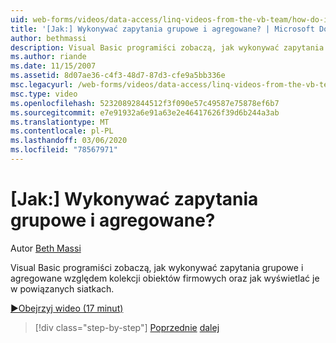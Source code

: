 ```yaml
---
uid: web-forms/videos/data-access/linq-videos-from-the-vb-team/how-do-i-perform-group-and-aggregate-queries
title: '[Jak:] Wykonywać zapytania grupowe i agregowane? | Microsoft Docs'
author: bethmassi
description: Visual Basic programiści zobaczą, jak wykonywać zapytania grupowe i agregowane względem kolekcji obiektów firmowych oraz jak wyświetlać je w powiązanych siatkach.
ms.author: riande
ms.date: 11/15/2007
ms.assetid: 8d07ae36-c4f3-48d7-87d3-cfe9a5bb336e
msc.legacyurl: /web-forms/videos/data-access/linq-videos-from-the-vb-team/how-do-i-perform-group-and-aggregate-queries
msc.type: video
ms.openlocfilehash: 52320892844512f3f090e57c49587e75878ef6b7
ms.sourcegitcommit: e7e91932a6e91a63e2e46417626f39d6b244a3ab
ms.translationtype: MT
ms.contentlocale: pl-PL
ms.lasthandoff: 03/06/2020
ms.locfileid: "78567971"
---
```

# <a name="how-do-i-perform-group-and-aggregate-queries"></a>[Jak:] Wykonywać zapytania grupowe i agregowane?

Autor [Beth Massi](https://github.com/bethmassi)

Visual Basic programiści zobaczą, jak wykonywać zapytania grupowe i agregowane względem kolekcji obiektów firmowych oraz jak wyświetlać je w powiązanych siatkach.

[&#9654;Obejrzyj wideo (17 minut)](https://channel9.msdn.com/Blogs/ASP-NET-Site-Videos/how-do-i-perform-group-and-aggregate-queries)

> [!div class="step-by-step"]
> [Poprzednie](how-do-i-get-started-with-linq.md)
> [dalej](how-do-i-upgrade-visual-basic-projects-to-enable-linq.md)

